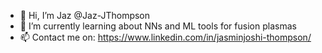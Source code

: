 - 👋 Hi, I’m Jaz @Jaz-JThompson
- 🌱 I’m currently learning about NNs and ML tools for fusion plasmas
- 📫 Contact me on: https://www.linkedin.com/in/jasminjoshi-thompson/

<!---
Jaz-JThompson/Jaz-JThompson is a ✨ special ✨ repository because its `README.md` (this file) appears on your GitHub profile.
You can click the Preview link to take a look at your changes.
--->
